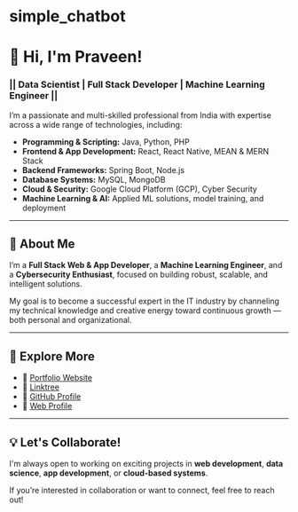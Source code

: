 # simple_chatbot


<h1>👋 Hi, I'm Praveen!</h1>

<h3>|| Data Scientist | Full Stack Developer | Machine Learning Engineer ||</h3>

<p>I’m a passionate and multi-skilled professional from India with expertise across a wide range of technologies, including:</p>

<ul>
  <li><strong>Programming & Scripting:</strong> Java, Python, PHP</li>
  <li><strong>Frontend & App Development:</strong> React, React Native, MEAN & MERN Stack</li>
  <li><strong>Backend Frameworks:</strong> Spring Boot, Node.js</li>
  <li><strong>Database Systems:</strong> MySQL, MongoDB</li>
  <li><strong>Cloud & Security:</strong> Google Cloud Platform (GCP), Cyber Security</li>
  <li><strong>Machine Learning & AI:</strong> Applied ML solutions, model training, and deployment</li>
</ul>

<hr>

<h2>🚀 About Me</h2>
<p>
I’m a <strong>Full Stack Web & App Developer</strong>, a <strong>Machine Learning Engineer</strong>, and a <strong>Cybersecurity Enthusiast</strong>, focused on building robust, scalable, and intelligent solutions.
</p>
<p>
My goal is to become a successful expert in the IT industry by channeling my technical knowledge and creative energy toward continuous growth — both personal and organizational.
</p>

<hr>

<h2>📌 Explore More</h2>
<ul>
  <li>🔗 <a href="https://praveensanpada.github.io/praveensanpada/" target="_blank">Portfolio Website</a></li>
  <li>🔗 <a href="https://linktr.ee/praveen.sanpada" target="_blank">Linktree</a></li>
  <li>🔗 <a href="https://github.com/praveensanpada" target="_blank">GitHub Profile</a></li>
  <li>🔗 <a href="https://praveensanpada.github.io/praveen.sanpada/" target="_blank">Web Profile</a></li>
</ul>

<hr>

<h2>💡 Let's Collaborate!</h2>
<p>
I'm always open to working on exciting projects in <strong>web development</strong>, <strong>data science</strong>, <strong>app development</strong>, or <strong>cloud-based systems</strong>.
</p>
<p>
If you’re interested in collaboration or want to connect, feel free to reach out!
</p>
